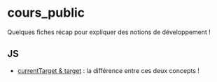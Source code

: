 # cours_public

Quelques fiches récap pour expliquer des notions de développement !

## JS

- [currentTarget & target](https://github.com/bdelphin/cours_public/blob/main/JS/currentTarget.md) : la différence entre ces deux concepts !